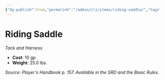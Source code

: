 ```yaml
---
{"dg-publish":true,"permalink":"/admin/cli/items/riding-saddle/","tags":["compendium/src/5e/phb","item/gear/tack-and-harness"],"updated":"2025-01-11T15:32:19.628+00:00"}
---
```


# Riding Saddle
*Tack and Harness*  

- **Cost**: 10 gp
- **Weight**: 25.0 lbs.

*Source: Player's Handbook p. 157. Available in the SRD and the Basic Rules.*